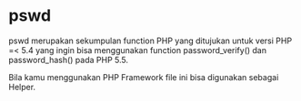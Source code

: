 # pswd
pswd merupakan sekumpulan function PHP yang ditujukan untuk versi PHP =&lt; 5.4 yang ingin bisa menggunakan function password_verify() dan password_hash() pada PHP 5.5.

Bila kamu menggunakan PHP Framework file ini bisa digunakan sebagai Helper.
